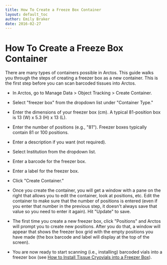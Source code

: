 ```yaml
---
title: How To Create a Freeze Box Container
layout: default_toc
author: Emily Braker
date: 2016-02-27
---
```


# How To Create a Freeze Box Container

There are many types of containers possible in Arctos. This guide walks you through the steps of creating a freezer box as a new container. This is the first step before you can scan barcoded tissues into Arctos.

* In Arctos, go to Manage Data > Object Tracking > Create Container.

* Select "freezer box" from the dropdown list under "Container Type."

* Enter the dimensions of your freezer box (cm). A typical 81-position box is 13 (W) x 5.3 (H) x 13 (L).

* Enter the number of positions (e.g., "81"). Freezer boxes typically contain 81 or 100 positions.

* Enter a description if you want (not required).

* Select Institution from the dropdown list.

* Enter a barcode for the freezer box.

* Enter a label for the freezer box.

* Click "Create Container."

* Once you create the container, you will get a window with a pane on the right that allows you to edit the container, look at positions, etc. Edit the container to make sure that the number of positions is entered (even if you enter that number in the previous step, it doesn't always save that value so you need to enter it again). Hit "Update" to save.

* The first time you create a new freezer box, click "Positions" and Arctos will prompt you to create new positions. After you do that, a window will appear that shows the freezer box grid with the empty positions you have made (the box barcode and label will display at the top of the screen).

* You are now ready to start scanning (i.e., installing) barcoded vials into a freezer box (see [How to Install Tissue Cryovials into a Freezer Box](https://arctosdb.github.io/documentation-wiki/how_to/How-to-Install-Tissue-Cryovials-Into-a-Freezer-Box.html)).
